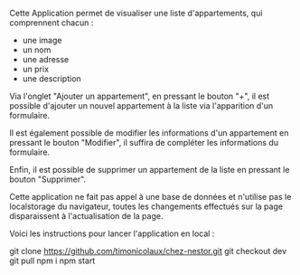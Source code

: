 Cette Application permet de visualiser une liste d'appartements, qui comprennent chacun :

- une image
- un nom
- une adresse
- un prix
- une description

Via l'onglet "Ajouter un appartement", en pressant le bouton "+", il est possible d'ajouter un nouvel appartement à la liste via l'apparition d'un formulaire.

Il est également possible de modifier les informations d'un appartement en pressant le bouton "Modifier", il suffira de compléter les informations du formulaire.

Enfin, il est possible de supprimer un appartement de la liste en pressant le bouton "Supprimer".

Cette application ne fait pas appel à une base de données et n'utilise pas le localstorage du navigateur, toutes les changements effectués sur la page disparaissent à l'actualisation de la page.

Voici les instructions pour lancer l'application en local :

git clone https://github.com/timonicolaux/chez-nestor.git
git checkout dev
git pull
npm i
npm start
